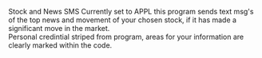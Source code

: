 Stock and News SMS
Currently set to APPL this program sends text msg's of the top news and movement of your chosen stock, if it has made a significant move in the market.  
Personal credintial striped from program, areas for your information are clearly marked within the code.
